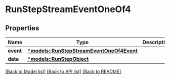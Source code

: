 # RunStepStreamEventOneOf4

## Properties
Name | Type | Description | Notes
------------ | ------------- | ------------- | -------------
**event** | [***models::RunStepStreamEventOneOf4Event**](RunStepStreamEvent_oneOf_4_event.md) |  | 
**data** | [***models::RunStepObject**](RunStepObject.md) |  | 

[[Back to Model list]](../README.md#documentation-for-models) [[Back to API list]](../README.md#documentation-for-api-endpoints) [[Back to README]](../README.md)


